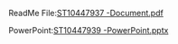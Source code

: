 ReadMe File:[ST10447937 -Document.pdf](https://github.com/user-attachments/files/15766470/ST10447937.-Document.pdf)

PowerPoint:[ST10447939 -PowerPoint.pptx](https://github.com/user-attachments/files/15766328/ST10447939.-PowerPoint.pptx)

